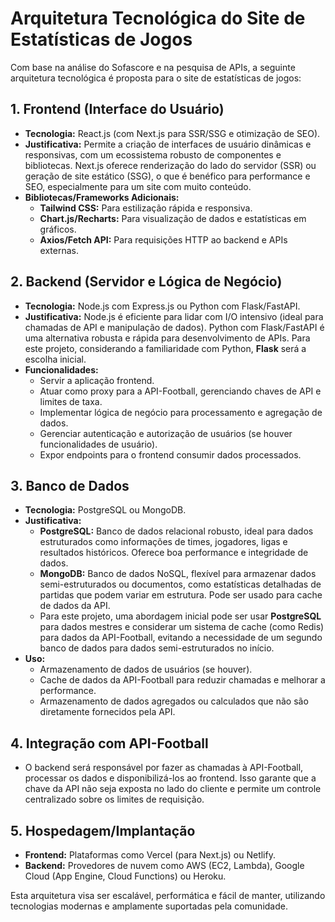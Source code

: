 
# Arquitetura Tecnológica do Site de Estatísticas de Jogos

Com base na análise do Sofascore e na pesquisa de APIs, a seguinte arquitetura tecnológica é proposta para o site de estatísticas de jogos:

## 1. Frontend (Interface do Usuário)
*   **Tecnologia:** React.js (com Next.js para SSR/SSG e otimização de SEO).
*   **Justificativa:** Permite a criação de interfaces de usuário dinâmicas e responsivas, com um ecossistema robusto de componentes e bibliotecas. Next.js oferece renderização do lado do servidor (SSR) ou geração de site estático (SSG), o que é benéfico para performance e SEO, especialmente para um site com muito conteúdo.
*   **Bibliotecas/Frameworks Adicionais:**
    *   **Tailwind CSS:** Para estilização rápida e responsiva.
    *   **Chart.js/Recharts:** Para visualização de dados e estatísticas em gráficos.
    *   **Axios/Fetch API:** Para requisições HTTP ao backend e APIs externas.

## 2. Backend (Servidor e Lógica de Negócio)
*   **Tecnologia:** Node.js com Express.js ou Python com Flask/FastAPI.
*   **Justificativa:** Node.js é eficiente para lidar com I/O intensivo (ideal para chamadas de API e manipulação de dados). Python com Flask/FastAPI é uma alternativa robusta e rápida para desenvolvimento de APIs. Para este projeto, considerando a familiaridade com Python, **Flask** será a escolha inicial.
*   **Funcionalidades:**
    *   Servir a aplicação frontend.
    *   Atuar como proxy para a API-Football, gerenciando chaves de API e limites de taxa.
    *   Implementar lógica de negócio para processamento e agregação de dados.
    *   Gerenciar autenticação e autorização de usuários (se houver funcionalidades de usuário).
    *   Expor endpoints para o frontend consumir dados processados.

## 3. Banco de Dados
*   **Tecnologia:** PostgreSQL ou MongoDB.
*   **Justificativa:**
    *   **PostgreSQL:** Banco de dados relacional robusto, ideal para dados estruturados como informações de times, jogadores, ligas e resultados históricos. Oferece boa performance e integridade de dados.
    *   **MongoDB:** Banco de dados NoSQL, flexível para armazenar dados semi-estruturados ou documentos, como estatísticas detalhadas de partidas que podem variar em estrutura. Pode ser usado para cache de dados da API.
    *   Para este projeto, uma abordagem inicial pode ser usar **PostgreSQL** para dados mestres e considerar um sistema de cache (como Redis) para dados da API-Football, evitando a necessidade de um segundo banco de dados para dados semi-estruturados no início.
*   **Uso:**
    *   Armazenamento de dados de usuários (se houver).
    *   Cache de dados da API-Football para reduzir chamadas e melhorar a performance.
    *   Armazenamento de dados agregados ou calculados que não são diretamente fornecidos pela API.

## 4. Integração com API-Football
*   O backend será responsável por fazer as chamadas à API-Football, processar os dados e disponibilizá-los ao frontend. Isso garante que a chave da API não seja exposta no lado do cliente e permite um controle centralizado sobre os limites de requisição.

## 5. Hospedagem/Implantação
*   **Frontend:** Plataformas como Vercel (para Next.js) ou Netlify.
*   **Backend:** Provedores de nuvem como AWS (EC2, Lambda), Google Cloud (App Engine, Cloud Functions) ou Heroku.

Esta arquitetura visa ser escalável, performática e fácil de manter, utilizando tecnologias modernas e amplamente suportadas pela comunidade.

